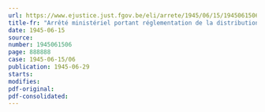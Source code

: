 ```yaml
---
url: https://www.ejustice.just.fgov.be/eli/arrete/1945/06/15/1945061506/justel
title-fr: "Arrêté ministériel portant réglementation de la distribution des combustibles (abrogé par AM 05-08-1946, art. 49)"
date: 1945-06-15
source:
number: 1945061506
page: 888888
case: 1945-06-15/06
publication: 1945-06-29
starts:
modifies:
pdf-original:
pdf-consolidated:
---
```


